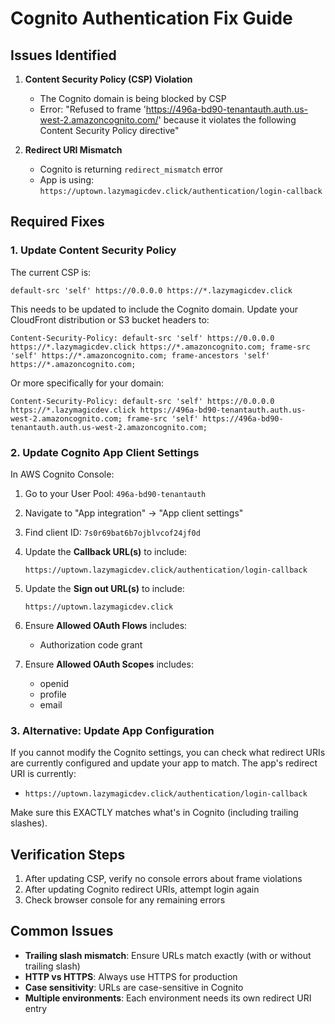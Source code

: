 # Cognito Authentication Fix Guide

## Issues Identified

1. **Content Security Policy (CSP) Violation**
   - The Cognito domain is being blocked by CSP
   - Error: "Refused to frame 'https://496a-bd90-tenantauth.auth.us-west-2.amazoncognito.com/' because it violates the following Content Security Policy directive"

2. **Redirect URI Mismatch**
   - Cognito is returning `redirect_mismatch` error
   - App is using: `https://uptown.lazymagicdev.click/authentication/login-callback`

## Required Fixes

### 1. Update Content Security Policy

The current CSP is:
```
default-src 'self' https://0.0.0.0 https://*.lazymagicdev.click
```

This needs to be updated to include the Cognito domain. Update your CloudFront distribution or S3 bucket headers to:

```
Content-Security-Policy: default-src 'self' https://0.0.0.0 https://*.lazymagicdev.click https://*.amazoncognito.com; frame-src 'self' https://*.amazoncognito.com; frame-ancestors 'self' https://*.amazoncognito.com;
```

Or more specifically for your domain:
```
Content-Security-Policy: default-src 'self' https://0.0.0.0 https://*.lazymagicdev.click https://496a-bd90-tenantauth.auth.us-west-2.amazoncognito.com; frame-src 'self' https://496a-bd90-tenantauth.auth.us-west-2.amazoncognito.com;
```

### 2. Update Cognito App Client Settings

In AWS Cognito Console:

1. Go to your User Pool: `496a-bd90-tenantauth`
2. Navigate to "App integration" → "App client settings" 
3. Find client ID: `7s0r69bat6b7ojblvcof24jf0d`
4. Update the **Callback URL(s)** to include:
   ```
   https://uptown.lazymagicdev.click/authentication/login-callback
   ```

5. Update the **Sign out URL(s)** to include:
   ```
   https://uptown.lazymagicdev.click
   ```

6. Ensure **Allowed OAuth Flows** includes:
   - Authorization code grant

7. Ensure **Allowed OAuth Scopes** includes:
   - openid
   - profile
   - email

### 3. Alternative: Update App Configuration

If you cannot modify the Cognito settings, you can check what redirect URIs are currently configured and update your app to match. The app's redirect URI is currently:
- `https://uptown.lazymagicdev.click/authentication/login-callback`

Make sure this EXACTLY matches what's in Cognito (including trailing slashes).

## Verification Steps

1. After updating CSP, verify no console errors about frame violations
2. After updating Cognito redirect URIs, attempt login again
3. Check browser console for any remaining errors

## Common Issues

- **Trailing slash mismatch**: Ensure URLs match exactly (with or without trailing slash)
- **HTTP vs HTTPS**: Always use HTTPS for production
- **Case sensitivity**: URLs are case-sensitive in Cognito
- **Multiple environments**: Each environment needs its own redirect URI entry